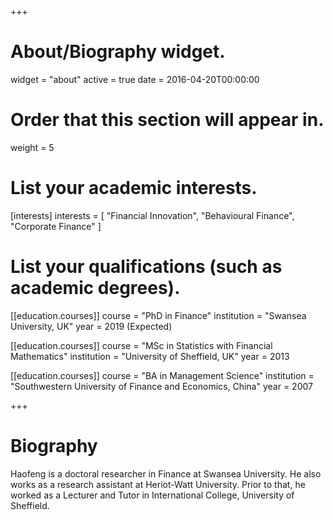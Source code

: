 +++
# About/Biography widget.
widget = "about"
active = true
date = 2016-04-20T00:00:00

# Order that this section will appear in.
weight = 5

# List your academic interests.
[interests]
  interests = [
    "Financial Innovation",
    "Behavioural Finance",
    "Corporate Finance"
  ]

# List your qualifications (such as academic degrees).
[[education.courses]]
  course = "PhD in Finance"
  institution = "Swansea University, UK"
  year = 2019 (Expected)

[[education.courses]]
  course = "MSc in Statistics with Financial Mathematics"
  institution = "University of Sheffield, UK"
  year = 2013

[[education.courses]]
  course = "BA in Management Science"
  institution = "Southwestern University of Finance and Economics, China"
  year = 2007
 
+++

# Biography

Haofeng is a doctoral researcher in Finance at Swansea University. He also works as a research assistant at Heriot-Watt University. Prior to that, he worked as a Lecturer and Tutor in International College, University of Sheffield.
